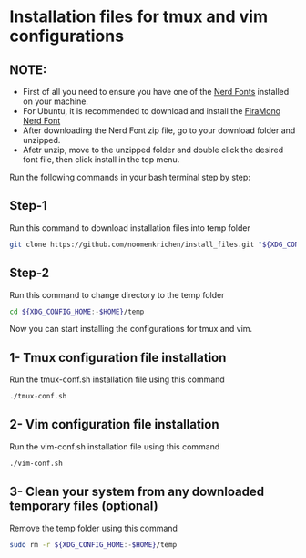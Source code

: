 # Installation files for tmux and vim configurations
## NOTE:
- First of all you need to ensure you have one of the [Nerd Fonts](https://www.nerdfonts.com/) installed on your machine.
- For Ubuntu, it is recommended to download and install the [FiraMono Nerd Font](https://github.com/ryanoasis/nerd-fonts/releases/download/v3.3.0/FiraMono.zip)
- After downloading the Nerd Font zip file, go to your download folder and unzipped.
- Afetr unzip, move to the unzipped folder and double click the desired font file, then click install in the top menu.

Run the following commands in your bash terminal step by step:
## Step-1
Run this command to download installation files into temp folder
```bash
git clone https://github.com/noomenkrichen/install_files.git "${XDG_CONFIG_HOME:-$HOME}/temp"
```
## Step-2
Run this command to change directory to the temp folder
```bash
cd ${XDG_CONFIG_HOME:-$HOME}/temp
```
Now you can start installing the configurations for tmux and vim.
## 1- Tmux configuration file installation
Run the tmux-conf.sh installation file using this command
```bash
./tmux-conf.sh
```
## 2- Vim configuration file installation
Run the vim-conf.sh installation file using this command
```bash
./vim-conf.sh
```
## 3- Clean your system from any downloaded temporary files (optional)
Remove the temp folder using this command
```bash
sudo rm -r ${XDG_CONFIG_HOME:-$HOME}/temp
```
